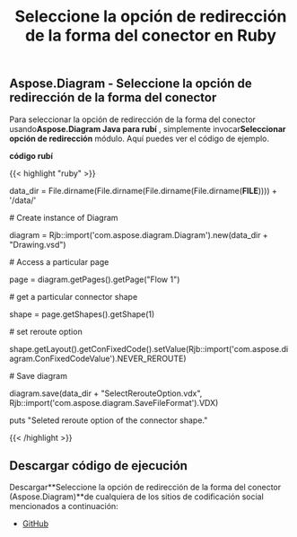 ﻿---
title: Seleccione la opción de redirección de la forma del conector en Ruby
type: docs
weight: 90
url: /es/java/select-reroute-option-of-the-connector-shape-in-ruby/
---
## **Aspose.Diagram - Seleccione la opción de redirección de la forma del conector**
 Para seleccionar la opción de redirección de la forma del conector usando**Aspose.Diagram Java para rubí** , simplemente invocar**Seleccionar opción de redirección** módulo. Aquí puedes ver el código de ejemplo.

**código rubí**

{{< highlight "ruby" >}}

 data_dir = File.dirname(File.dirname(File.dirname(File.dirname(__FILE__)))) + '/data/'

\# Create instance of Diagram

diagram = Rjb::import('com.aspose.diagram.Diagram').new(data_dir + "Drawing.vsd")

\# Access a particular page

page = diagram.getPages().getPage("Flow 1")

\# get a particular connector shape

shape = page.getShapes().getShape(1)

\# set reroute option

shape.getLayout().getConFixedCode().setValue(Rjb::import('com.aspose.diagram.ConFixedCodeValue').NEVER_REROUTE)

\# Save diagram

diagram.save(data_dir + "SelectRerouteOption.vdx", Rjb::import('com.aspose.diagram.SaveFileFormat').VDX)

puts "Seleted reroute option of the connector shape."

{{< /highlight >}}
## **Descargar código de ejecución**
 Descargar**Seleccione la opción de redirección de la forma del conector (Aspose.Diagram)**de cualquiera de los sitios de codificación social mencionados a continuación:

- [GitHub](https://github.com/asposediagram/Aspose.Diagram-for-Java/blob/master/Plugins/Aspose_Diagram_Java_for_Ruby/lib/asposediagramjava/Shapes/selectrerouteoption.rb)
